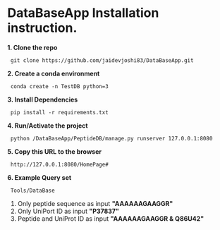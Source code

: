 # DataBaseApp Installation instruction. 

**1. Clone the repo** 

     git clone https://github.com/jaidevjoshi83/DataBaseApp.git
  
 **2. Create a conda environment** 
 
     conda create -n TestDB python=3
  
 **3. Install Dependencies** 
 
     pip install -r requirements.txt
  
 **4. Run/Activate the project**
 
     python /DataBaseApp/PeptideDB/manage.py runserver 127.0.0.1:8080

 **5. Copy this URL to the browser**
 
     http://127.0.0.1:8080/HomePage#
  
 **6. Example Query set**
 
     Tools/DataBase
 
  1. Only peptide sequence as input **"AAAAAAGAAGGR"**
  2. Only UniPort ID as input **"P37837"**
  3. Peptide and UniProt ID as input **"AAAAAAGAAGGR & Q86U42"**
 
   
    
    

